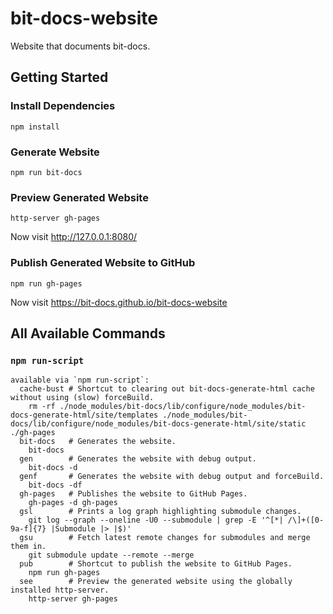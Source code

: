 # bit-docs-website

Website that documents bit-docs.

## Getting Started

### Install Dependencies

```shell
npm install
```

### Generate Website

```shell
npm run bit-docs
```

### Preview Generated Website

```shell
http-server gh-pages
```

Now visit <http://127.0.0.1:8080/>

### Publish Generated Website to GitHub

```shell
npm run gh-pages
```

Now visit <https://bit-docs.github.io/bit-docs-website>

## All Available Commands

### `npm run-script`

```shell
available via `npm run-script`:
  cache-bust # Shortcut to clearing out bit-docs-generate-html cache without using (slow) forceBuild.
    rm -rf ./node_modules/bit-docs/lib/configure/node_modules/bit-docs-generate-html/site/templates ./node_modules/bit-docs/lib/configure/node_modules/bit-docs-generate-html/site/static ./gh-pages
  bit-docs   # Generates the website.
    bit-docs
  gen        # Generates the website with debug output.
    bit-docs -d
  genf       # Generates the website with debug output and forceBuild.
    bit-docs -df
  gh-pages   # Publishes the website to GitHub Pages.
    gh-pages -d gh-pages
  gsl        # Prints a log graph highlighting submodule changes.
    git log --graph --oneline -U0 --submodule | grep -E '^[*| /\]+([0-9a-f]{7} |Submodule |> |$)'
  gsu        # Fetch latest remote changes for submodules and merge them in.
    git submodule update --remote --merge
  pub        # Shortcut to publish the website to GitHub Pages.
    npm run gh-pages
  see        # Preview the generated website using the globally installed http-server.
    http-server gh-pages
```
